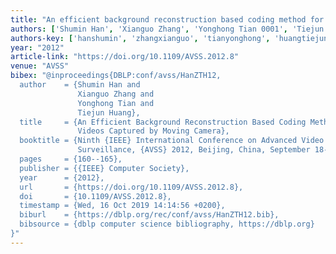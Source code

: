 ```yaml
---
title: "An efficient background reconstruction based coding method for surveillance videos captured by moving camera"
authors: ['Shumin Han', 'Xianguo Zhang', 'Yonghong Tian 0001', 'Tiejun Huang']
authors-key: ['hanshumin', 'zhangxianguo', 'tianyonghong', 'huangtiejun']
year: "2012"
article-link: "https://doi.org/10.1109/AVSS.2012.8"
venue: "AVSS"
bibex: "@inproceedings{DBLP:conf/avss/HanZTH12,
  author    = {Shumin Han and
               Xianguo Zhang and
               Yonghong Tian and
               Tiejun Huang},
  title     = {An Efficient Background Reconstruction Based Coding Method for Surveillance
               Videos Captured by Moving Camera},
  booktitle = {Ninth {IEEE} International Conference on Advanced Video and Signal-Based
               Surveillance, {AVSS} 2012, Beijing, China, September 18-21, 2012},
  pages     = {160--165},
  publisher = {{IEEE} Computer Society},
  year      = {2012},
  url       = {https://doi.org/10.1109/AVSS.2012.8},
  doi       = {10.1109/AVSS.2012.8},
  timestamp = {Wed, 16 Oct 2019 14:14:56 +0200},
  biburl    = {https://dblp.org/rec/conf/avss/HanZTH12.bib},
  bibsource = {dblp computer science bibliography, https://dblp.org}
}"
---
```


